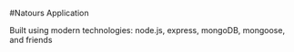 #Natours Application

Built using modern technologies: node.js, express, mongoDB, mongoose, and friends

